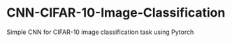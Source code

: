 # CNN-CIFAR-10-Image-Classification
Simple CNN for CIFAR-10 image classification task using Pytorch
